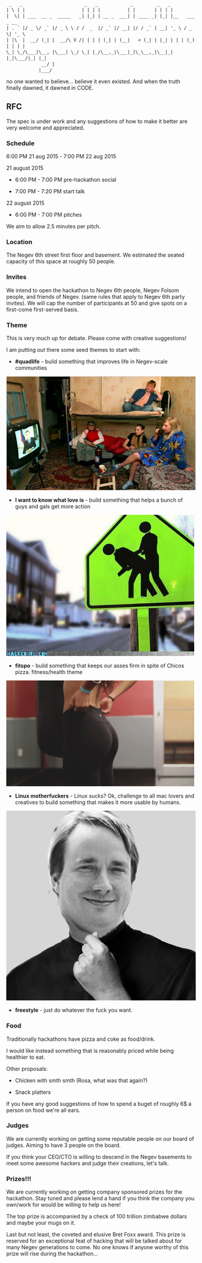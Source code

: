 
```
 _   _                       _   _            _         _   _                 
| \ | |                     | | | |          | |       | | | |                
|  \| | ___  __ _  _____   _| |_| | __ _  ___| | ____ _| |_| |__   ___  _ __  
| . ` |/ _ \/ _` |/ _ \ \ / /  _  |/ _` |/ __| |/ / _` | __| '_ \ / _ \| '_ \ 
| |\  |  __/ (_| |  __/\ V /| | | | (_| | (__|   < (_| | |_| | | | (_) | | | |
\_| \_/\___|\__, |\___| \_/ \_| |_/\__,_|\___|_|\_\__,_|\__|_| |_|\___/|_| |_|
             __/ |                                                            
            |___/                                                             
```

no one wanted to believe... believe it even existed. And when the truth finally dawned, it dawned in CODE.

## RFC 

The spec is under work and any suggestions of how to make it better are very welcome and appreciated.

### Schedule 

6:00 PM 21 aug 2015 - 7:00 PM 22 aug 2015

 21 august 2015

  * 6:00 PM - 7:00 PM  pre-hackathon social

  * 7:00 PM - 7:20 PM  start talk

 22 august 2015

  * 6:00 PM - 7:00 PM pitches

We aim to allow 2.5 minutes per pitch.

### Location

The Negev 6th street first floor and basement. We estimated the seated capacity of this space at roughly 50 people.

### Invites

We intend to open the hackathon to Negev 6th people, Negev Folsom people, and friends of Negev. (same rules that apply to Negev 6th party invites). We will cap the number of participants at 50 and give spots on a first-come first-served basis.

### Theme

This is very much up for debate. Please come with creative suggestions!

I am putting out there some seed themes to start with:

*  **\#quadlife** - build something that improves life in Negev-scale communities

 ![alt text](https://github.com/danoctavian/the-negev-hackathon/blob/master/pics/russian-dormitory.jpg "the great bear watches over you. always.")

* **I want to know what love is** - build something that helps a bunch of guys and gals get more action

 ![alt text](https://github.com/danoctavian/the-negev-hackathon/blob/master/pics/watch-out-for-buttsex.jpg "...")

* **fitspo** - build something that keeps our asses firm in spite of Chicos pizza. fitness/health theme

 ![alt text](https://github.com/danoctavian/the-negev-hackathon/blob/master/pics/tight-ass.gif "nnnnnggggggg")

* **Linux motherfuckers** - Linux sucks? Ok, challenge to all mac lovers and creatives to build something that makes it more usable by humans.

 ![alt text](https://github.com/danoctavian/the-negev-hackathon/blob/master/pics/linus-jobs.png "Torvalds is the one true God.")

* **freestyle** - just do whatever the fuck you want.


### Food

Traditionally hackathons have pizza and coke as food/drink.

I would like instead something that is reasonably priced while being healthier to eat.

Other proposals:

* Chicken with smth smth (Rosa, what was that again?)

* Snack platters

If you have any good suggestions of how to spend a buget of roughly 6$ a person on food we're all ears.

### Judges

We are currently working on getting some reputable people on our board of judges. Aiming to have 3 people on the board.

If you think your CEO/CTO is willing to descend in the Negev basements to meet some awesome hackers and judge their creations, let's talk.

### Prizes!!!

We are currently working on getting company sponsored prizes for the hackathon. Stay tuned and please lend a hand if you think the company you own/work for would be willing to help us here!

The top prize is accompanied by a check of 100 trillion zimbabwe dollars and maybe your mugs on it.

Last but not least, the coveted and elusive Bret Foxx award. This prize is reserved for an exceptional feat of hacking that will be talked about for many Negev generations to come. No one knows if anyone worthy of this prize will rise during the hackathon...
